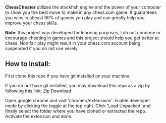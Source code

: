 **ChessCheater** utilizes the stockfish engine and the power of your computer to show you the best move to make in any chess.com game. It guarantees you wins in atleast 90% of games you play and can greatly help you improve your chess skills.

**Note**: this project was developed for learning purposes, I do not condone or encourage cheating in games and this project should help you get better at chess. Non fair play might result in your chess.com account being suspended if you do not use wisely.


## How to install:
First clone this repo if you have git installed on your machine: 

If you do not have git installed, you may download this repo as a zip by following this link: Zip Download

Open google chrome and visit 'chrome://extensions'. Enable developer mode by clicking the toggle at the top right. Click 'Load Unpacked' and finally select the folder where you have cloned or extracted the repo. Activate the extension and done.
